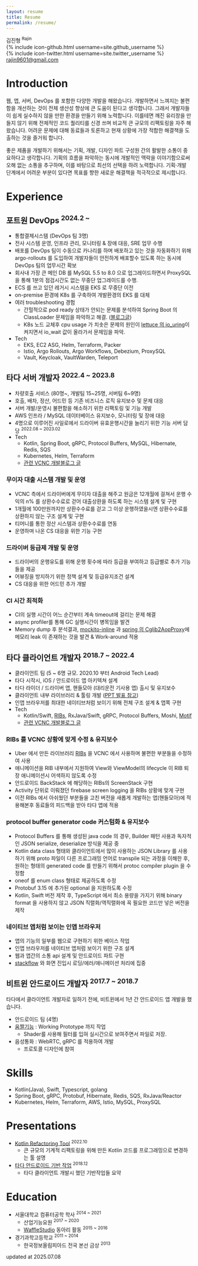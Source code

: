 ```yaml
---
layout: resume
title: Resume
permalink: /resume/
---
```


<div id="resume-header">
    <div id="profile">
    </div>
    <div id="info">
        <div id="info-name">김진형 <sup>Rajin</sup></div>
        {% include icon-github.html username=site.github_username %} <br>
        {% include icon-twitter.html username=site.twitter_username %} <br>
        <a href="mailto:rajin9601@gmail.com">rajin9601@gmail.com</a>
    </div>
</div>

# Introduction

웹, 앱, 서버, DevOps 를 포함한 다양한 개발을 해왔습니다. 개발하면서 느껴지는 불편함을 개선하는 것이 전체 생산성 향상에 큰 도움이 된다고 생각합니다. 그래서 개발자들이 쉽게 실수하지 않을 만한 환경을 만들기 위해 노력합니다. 이를테면 깨진 유리창을 만들지 않기 위해 전체적인 코드 퀄리티를 신경 쓰며 비교적 큰 규모의 리팩토링을 자주 해왔습니다. 어려운 문제에 대해 동료들과 토론하고 현재 상황에 가장 적합한 해결책을 도출하는 것을 즐거워 합니다.

좋은 제품을 개발하기 위해서는 기획, 개발, 디자인 파트 구성원 간의 활발한 소통이 중요하다고 생각합니다. 기획의 흐름을 파악하는 동시에 개발적인 맥락을 이야기함으로써 오해 없는 소통을 추구하며, 이를 바탕으로 최선의 선택을 하려 노력합니다. 기획·개발 단계에서 어려운 부분이 있다면 목표를 향한 새로운 해결책을 적극적으로 제시합니다.

# Experience

## 포트원 DevOps <sup>2024.2 ~ </sup>

- 통합결제시스템 (DevOps 팀 3명)
- 전사 시스템 운영, 인프라 관리, 모니터링 & 장애 대응, SRE 업무 수행
- 배포를 DevOps 팀이 수동으로 카나리를 하며 배포하고 있는 것을 자동화하기 위해 argo-rollouts 를 도입하여 개발자들이 안전하게 배포할수 있도록 하는 동시에 DevOps 팀의 업무시간 확보
- 회사내 가장 큰 메인 DB 를 MySQL 5.5 to 8.0 으로 업그레이드하면서 ProxySQL 을 통해 1분의 점검시간도 없는 무중단 업그레이드를 수행.
- ECS 를 쓰고 있던 레거시 시스템을 EKS 로 무중단 이전
- on-premise 환경에 K8s 를 구축하여 개발환경의 EKS 를 대체
- 여러 troubleshooting 경험
    - 간헐적으로 pod ready 상태가 안되는 문제를 분석하여 Spring Boot 의 ClassLoader 문제임을 파악하고 해결. ([블로그글](https://www.rajin.me/dev/2025/04/12/java-application-debug.html))
    - K8s 노드 교체후 cpu usage 가 치솟은 문제의 원인이 [lettuce 의 io_uring](https://github.com/redis/lettuce/blob/2c5f59e531e72fb4c0821970076aac142bd172ef/src/main/java/io/lettuce/core/resource/IOUringProvider.java#L62)이 켜지면서 io_wait 값이 올라가서 문제임을 파악.
- Tech
    - EKS, EC2 ASG, Helm, Terraform, Packer
    - Istio, Argo Rollouts, Argo Workflows, Debezium, ProxySQL
    - Vault, Keycloak, VaultWarden, Teleport

## 타다 서버 개발자 <sup>2022.4 ~ 2023.8</sup>

- 차량호출 서비스 (80명~, 개발팀 15~25명, 서버팀 6~9명)
- 호출, 배차, 정산, 어드민 등 기존 비즈니스 로직 유지보수 및 문제 대응
- 서버 개발/운영시 불편함을 해소하기 위한 리팩토링 및 기능 개발
- AWS 인프라 / MySQL 데이터베이스 유지보수, 모니터링 및 장애 대응
- 4명으로 이루어진 사일로에서 드라이버 유효운행시간을 늘리기 위한 기능 서버 담당 <sup>2022.08 ~ 2023.02</sup>
- Tech
    - Kotlin, Spring Boot, gRPC, Protocol Buffers, MySQL, Hibernate, Redis, SQS
    - Kubernetes, Helm, Terraform
    - [관련 VCNC 개발블로그 글](https://blog-tech.tadatada.com/2019-01-28-tada-system-architecture)

### 무이자 대출 시스템 개발 및 운영

- VCNC 측에서 드라이버에게 무이자 대출을 해주고 원금은 12개월에 걸쳐서 운행 수익의 n% 를 상환수수료로 걷어 대출상환을 하도록 하는 시스템 설계 및 구현
- 1개월에 100만원까지만 상환수수료를 걷고 그 이상 운행하였을시엔 상환수수료를 상환하지 않는 구조 설계 및 구현
- 티머니를 통한 정산 시스템과 상환수수료를 연동
- 운영하며 나온 CS 대응을 위한 기능 구현

### 드라이버 등급제 개발 및 운영

- 드라이버의 운행유도를 위해 운행 횟수에 따라 등급을 부여하고 등급별로 추가 기능들을 제공
- 어뷰징을 방지하기 위한 정책 설계 및 등급유지조건 설계
- CS 대응을 위한 어드민 추가 개발

### CI 시간 최적화

- CI의 실행 시간이 어느 순간부터 계속 timeout에 걸리는 문제 해결
- async profiler를 통해 GC 실행시간이 병목임을 발견
- Memory dump 후 분석결과, [mockito-inline](https://github.com/mockito/mockito/issues/1614) 과 [spring 의 Cglib2AopProxy](https://github.com/spring-projects/spring-framework/issues/12663)에 메모리 leak 이 존재하는 것을 발견 & Work-around 적용

## 타다 클라이언트 개발자 <sup>2018.7 ~ 2022.4</sup>

- 클라이언트 팀 (5 ~ 6명 규모. 2020.10 부터 Android Tech Lead)
- 타다 시작시, iOS / 안드로이드 앱 아키텍쳐 설계
- 타다 라이더 / 드라이버 앱,  핸들모아 (대리운전 기사용 앱) 출시 및 유지보수
- 클라이언트 내부 라이브러리 & 툴링 개발 ([PPT 발표 참고](https://docs.google.com/presentation/d/e/2PACX-1vRBYACbRdO0rK71Ee-DHxL_TcjLLIpJnpD39S3OUPIupKQKZ_fV4ofq81oMY56yVLalDeTwflH1vkQ2/pub?start=false&loop=false&delayms=10000&slide=id.p))
- 인앱 브라우저를 최대한 네이티브처럼 보이기 위해 전체 구조 설계 & 앱쪽 구현
- Tech
    - Kotlin/Swift, [RIBs](https://github.com/uber/RIBs), RxJava/Swift, gRPC, Protocol Buffers, Moshi, [Motif](https://github.com/uber/motif)
    - [관련 VCNC 개발블로그 글](https://blog-tech.tadatada.com/2019-05-08-tada-client-development)

### RIBs 를 VCNC 상황에 맞게 수정 & 유지보수

- Uber 에서 만든 라이브러리 [RIBs](https://github.com/uber/RIBs) 을 VCNC 에서 사용하며 불편한 부분들을 수정하여 사용
- 애니메이션을 RIB 내부에서 지원하여 View와 ViewModel의 lifecycle 이 RIB 퇴장 애니메이션시 어색하지 않도록 수정
- 안드로이드 BackStack 에 해당하는 RIBs의 ScreenStack 구현
- Activity 단위로 이뤄졌던 firebase screen logging 을 RIBs 상황에 맞게 구현
- 이전 RIBs 에서 아쉬웠던 부분들을 고친 버전을 새롭게 개발하는 앱(핸들모아)에 적용해본후 동료들의 피드백을 받아 타다 앱에 적용

### protocol buffer generator code 커스텀화 & 유지보수

- Protocol Buffers 를 통해 생성된 java code 의 경우, Builder 패턴 사용과 독자적인 JSON serialize, deserialize 방식을 제공 중
- Kotlin data class 형태와 클라이언트에서 많이 사용하는 JSON Library 를 사용하기 위해 proto 파일이 다른 프로그래밍 언어로 transpile 되는 과정을 이해한 후, 원하는 형태의 generated code 를 만들기 위해서 protoc compiler plugin 을 수정함
- oneof 를 enum class 형태로 제공하도록 수정
- Protobuf 3.15 에 추가된 optional 을 지원하도록 수정
- Kotlin, Swift 버전 제작 후, TypeScript 에서 최소 용량을 가지기 위해 binary format 을 사용하지 않고 JSON 직렬화/역직렬화에 꼭 필요한 코드만 넣은 버전을 제작

### 네이티브 앱처럼 보이는 인앱 브라우저

- 앱의 기능의 일부를 웹으로 구현하기 위한 베이스 작업
- 인앱 브라우저를 네이티브 앱처럼 보이기 위한 구조 설계
- 웹과 앱간의 소통 api 설계 및 안드로이드 파트 구현
- [stackflow](https://github.com/daangn/stackflow) 와 화면 진입시 로딩/에러/애니메이션 처리에 집중

## 비트윈 안드로이드 개발자 <sup>2017.7 ~ 2018.7</sup>

타다에서 클라이언트 개발자로 일하기 전에, 비트윈에서 1년 간 안드로이드 앱 개발을 했습니다.

- 안드로이드 팀 (4명)
- [움짤기능](https://youtu.be/LHHKSWS7oTg?t=114) : Working Prototype 까지 작업
    - Shader를 사용해 필터를 입혀 실시간으로 보여주면서 파일로 저장.
- 음성통화 : WebRTC, gRPC 를 적용하여 개발
    - 프로토콜 디자인에 참여

# Skills

- Kotlin(Java), Swift, Typescript, golang
- Spring Boot, gRPC, Protobuf, Hibernate, Redis, SQS, RxJava/Reactor
- Kubernetes, Helm, Terraform, AWS, Istio, MySQL, ProxySQL

# Presentations

- [Kotlin Refactoring Tool](https://docs.google.com/presentation/d/1PnXGOxkTa466qV2SUrlLVtQy_QmWQq21NOp35hXVX9s/edit?usp=sharing) <sup>2022.10</sup>
    - 큰 규모의 기계적 리팩토링을 위해 만든 Kotlin 코드를 프로그래밍으로 변경하는 툴 설명
- [타다 안드로이드 기반 작업](https://docs.google.com/presentation/d/e/2PACX-1vRBYACbRdO0rK71Ee-DHxL_TcjLLIpJnpD39S3OUPIupKQKZ_fV4ofq81oMY56yVLalDeTwflH1vkQ2/pub?start=false&loop=false&delayms=10000&slide=id.p) <sup>2018.12</sup>
    - 타다 클라이언트 개발시 했던 기반작업들 요약

# Education

- 서울대학교 컴퓨터공학 학사 <sup>2014 ~ 2021</sup>
    - 산업기능요원 <sup>2017 ~ 2020</sup>
    - [WaffleStudio](https://www.facebook.com/wafflestudio/) 동아리 활동 <sup>2015 ~ 2016</sup>
- 경기과학고등학교 <sup>2011 ~ 2014</sup>
    - 한국정보올림피아드 전국 본선 금상 <sup>2013</sup>

<div id="update-date">updated at 2025.07.08</div>

